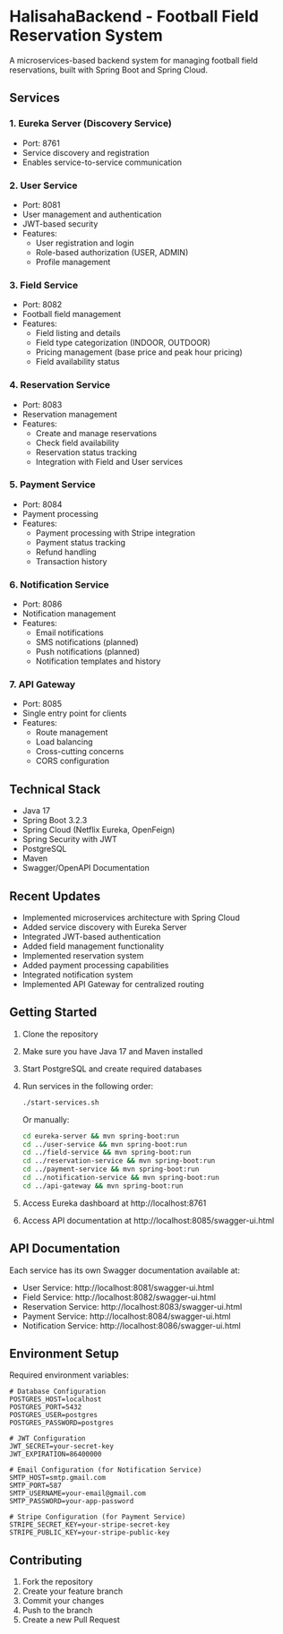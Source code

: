 # HalisahaBackend - Football Field Reservation System

A microservices-based backend system for managing football field reservations, built with Spring Boot and Spring Cloud.

## Services

### 1. Eureka Server (Discovery Service)
- Port: 8761
- Service discovery and registration
- Enables service-to-service communication

### 2. User Service
- Port: 8081
- User management and authentication
- JWT-based security
- Features:
  - User registration and login
  - Role-based authorization (USER, ADMIN)
  - Profile management

### 3. Field Service
- Port: 8082
- Football field management
- Features:
  - Field listing and details
  - Field type categorization (INDOOR, OUTDOOR)
  - Pricing management (base price and peak hour pricing)
  - Field availability status

### 4. Reservation Service
- Port: 8083
- Reservation management
- Features:
  - Create and manage reservations
  - Check field availability
  - Reservation status tracking
  - Integration with Field and User services

### 5. Payment Service
- Port: 8084
- Payment processing
- Features:
  - Payment processing with Stripe integration
  - Payment status tracking
  - Refund handling
  - Transaction history

### 6. Notification Service
- Port: 8086
- Notification management
- Features:
  - Email notifications
  - SMS notifications (planned)
  - Push notifications (planned)
  - Notification templates and history

### 7. API Gateway
- Port: 8085
- Single entry point for clients
- Features:
  - Route management
  - Load balancing
  - Cross-cutting concerns
  - CORS configuration

## Technical Stack

- Java 17
- Spring Boot 3.2.3
- Spring Cloud (Netflix Eureka, OpenFeign)
- Spring Security with JWT
- PostgreSQL
- Maven
- Swagger/OpenAPI Documentation

## Recent Updates

- Implemented microservices architecture with Spring Cloud
- Added service discovery with Eureka Server
- Integrated JWT-based authentication
- Added field management functionality
- Implemented reservation system
- Added payment processing capabilities
- Integrated notification system
- Implemented API Gateway for centralized routing

## Getting Started

1. Clone the repository
2. Make sure you have Java 17 and Maven installed
3. Start PostgreSQL and create required databases
4. Run services in the following order:
   ```bash
   ./start-services.sh
   ```
   Or manually:
   ```bash
   cd eureka-server && mvn spring-boot:run
   cd ../user-service && mvn spring-boot:run
   cd ../field-service && mvn spring-boot:run
   cd ../reservation-service && mvn spring-boot:run
   cd ../payment-service && mvn spring-boot:run
   cd ../notification-service && mvn spring-boot:run
   cd ../api-gateway && mvn spring-boot:run
   ```

5. Access Eureka dashboard at http://localhost:8761
6. Access API documentation at http://localhost:8085/swagger-ui.html

## API Documentation

Each service has its own Swagger documentation available at:
- User Service: http://localhost:8081/swagger-ui.html
- Field Service: http://localhost:8082/swagger-ui.html
- Reservation Service: http://localhost:8083/swagger-ui.html
- Payment Service: http://localhost:8084/swagger-ui.html
- Notification Service: http://localhost:8086/swagger-ui.html

## Environment Setup

Required environment variables:
```properties
# Database Configuration
POSTGRES_HOST=localhost
POSTGRES_PORT=5432
POSTGRES_USER=postgres
POSTGRES_PASSWORD=postgres

# JWT Configuration
JWT_SECRET=your-secret-key
JWT_EXPIRATION=86400000

# Email Configuration (for Notification Service)
SMTP_HOST=smtp.gmail.com
SMTP_PORT=587
SMTP_USERNAME=your-email@gmail.com
SMTP_PASSWORD=your-app-password

# Stripe Configuration (for Payment Service)
STRIPE_SECRET_KEY=your-stripe-secret-key
STRIPE_PUBLIC_KEY=your-stripe-public-key
```

## Contributing

1. Fork the repository
2. Create your feature branch
3. Commit your changes
4. Push to the branch
5. Create a new Pull Request 